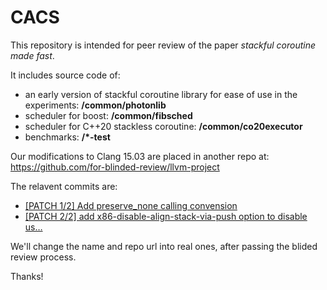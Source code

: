 # CACS

This repository is intended for peer review of the paper _stackful coroutine made fast_. 

It includes source code of:
* an early version of stackful coroutine library for ease of use in the experiments: **/common/photonlib**
* scheduler for boost: **/common/fibsched**
* scheduler for C++20 stackless coroutine: **/common/co20executor**
* benchmarks: **/*-test**

Our modifications to Clang 15.03 are placed in another repo at: https://github.com/for-blinded-review/llvm-project

The relavent commits are:
* [[PATCH 1/2] Add preserve_none calling convension](https://github.com/for-blinded-review/llvm-project/commit/4aed4ec8b32a3abc24f805d2a68e5d3903e19f45)
* [[PATCH 2/2] add x86-disable-align-stack-via-push option to disable us…](https://github.com/for-blinded-review/llvm-project/commit/2e84059271faacccbb9a7d25347a7d56681cf294)


We'll change the name and repo url into real ones, after passing the blided review process.


Thanks!
